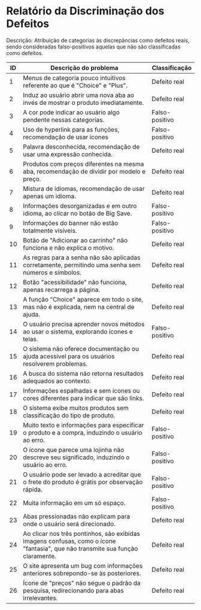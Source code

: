 # Relatório da Discriminação dos Defeitos

Descrição: Atribuição de categorias às discrepâncias como defeitos reais, sendo consideradas falso-positivos aquelas que não são classificadas como defeitos.

| ID | Descrição do problema | Classificação  | 
|----|-----------------------|----------------|
|  1 |Menus de categoria pouco intuitivos referente ao que é "Choice" e "Plus".| Defeito real|                   
|  2 |Induz ao usuário abrir uma nova aba ao invés de mostrar o produto imediatamente.| Defeito real |         
|  3 |A cor pode indicar ao usuário algo pendente nessas categorias.| Falso-positivo |      
|  4 |Uso de hyperlink para as funções, recomendação de usar ícones| Falso-positivo |       
|  5 |Palavra desconhecida, recomendação de usar uma expressão conhecida.| Defeito real |       
|  6 |Produtos com preços diferentes na mesma aba, recomendação de dividir por modelo e preço.| Defeito real |       
|  7 |Mistura de idiomas, recomendação de usar apenas um idioma.| Defeito real |       
|  8 |Informações desorganizadas e em outro idioma, ao clicar no botão de Big Save.| Falso-positivo |       
|  9 |Informações do banner não estão totalmente visíveis.| Falso-positivo |     
|  10 |Botão de "Adicionar ao carrinho" não funciona e não explica o motivo.| Defeito real |
|  11 |	As regras para a senha não são aplicadas corretamente, permitindo uma senha sem números e símbolos.| Defeito real |
|  12 |	Botão "acessibilidade" não funciona, apenas recarrega a página.| Defeito real |
|  13 |A função "Choice" aparece em todo o site, mas não é explicada, nem na central de ajuda.| Defeito real |
|  14 |O usuário precisa aprender novos métodos ao usar o sistema, explorando ícones e telas.| Falso-positivo |
|  15 |O sistema não oferece documentação ou ajuda acessível para os usuários resolverem problemas.| Defeito real |
|  16 |A busca do sistema não retorna resultados adequados ao contexto.| Defeito real |
|  17 |Informações espalhadas e sem ícones ou cores diferentes para indicar que são links.| Defeito real |
|  18 |O sistema exibe muitos produtos sem classificação do tipo de produto.| Defeito real |
|  19 |Muito texto e informações para especificar o produto e a compra, induzindo o usuário ao erro.| Falso-positivo |
|  20 |O ícone que parece uma lojinha não descreve seu significado, induzindo o usuário ao erro.| Falso-positivo |
|  21 |O usuário pode ser levado a acreditar que o frete do produto é grátis por observação rápida.| Falso-positivo |
|  22 |Muita informação em um só espaço.| Falso-positivo |
|  23 |Abas pressionadas não explicam para onde o usuário será direcionado.| Defeito real |
|  24 |Ao clicar nos três pontinhos, são exibidas imagens confusas, como o ícone "fantasia", que não transmite sua função claramente.| Defeito real |
|  25 |O site apresenta um bug com informações anteriores sobrepondo-se às posteriores.| Defeito real |
|  26 |Ícone de "preços" não segue o padrão da pesquisa, redirecionando para abas irrelevantes.| Defeito real |
